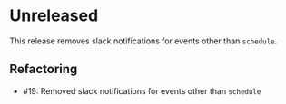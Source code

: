 # Unreleased

This release removes slack notifications for events other than `schedule`.

## Refactoring

* #19: Removed slack notifications for events other than `schedule`

